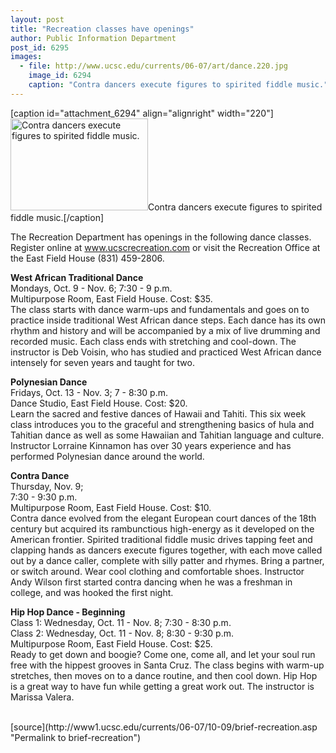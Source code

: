 ```yaml
---
layout: post
title: "Recreation classes have openings"
author: Public Information Department
post_id: 6295
images:
  - file: http://www.ucsc.edu/currents/06-07/art/dance.220.jpg
    image_id: 6294
    caption: "Contra dancers execute figures to spirited fiddle music."
---
```


[caption id="attachment_6294" align="alignright" width="220"]<a href="http://localhost/mysite/wp-content/uploads/2006/10/dance.220.jpg"><img class="size-full wp-image-6294" src="http://localhost/mysite/wp-content/uploads/2006/10/dance.220.jpg" alt="Contra dancers execute figures to spirited fiddle music." width="220" height="147" /></a>Contra dancers execute figures to spirited fiddle music.[/caption]
<a name="content" id="content"></a>
<p>
  The Recreation Department has openings in the following dance classes. Register online at <a href="http://www.ucscrecreation.com">www.ucscrecreation.com</a> or visit the Recreation Office at the East Field House (831) 459-2806.
</p>
<p>
  <b>West African Traditional Dance<br></b>Mondays, Oct. 9 - Nov. 6; 7:30 - 9 p.m.<br>
  Multipurpose Room, East Field House. Cost: $35.<br>
  The class starts with dance warm-ups and fundamentals and goes on to practice inside traditional West African dance steps. Each dance has its own rhythm and history and will be accompanied by a mix of live drumming and recorded music. Each class ends with stretching and cool-down. The instructor is Deb Voisin, who has studied and practiced West African dance intensely for seven years and taught for two.
</p>
<p>
  <b>Polynesian Dance</b><br>
  Fridays, Oct. 13 - Nov. 3; 7 - 8:30 p.m.<br>
  Dance Studio, East Field House. Cost: $20.<br>
  Learn the sacred and festive dances of Hawaii and Tahiti. This six week class introduces you to the graceful and strengthening basics of hula and Tahitian dance as well as some Hawaiian and Tahitian language and culture. Instructor Lorraine Kinnamon has over 30 years experience and has performed Polynesian dance around the world.
</p>
<p>
  <b>Contra Dance</b><br>
  Thursday, Nov. 9;<br>
  7:30 - 9:30 p.m.<br>
  Multipurpose Room, East Field House. Cost: $10.<br>
  Contra dance evolved from the elegant European court dances of the 18th century but acquired its rambunctious high-energy as it developed on the American frontier. Spirited traditional fiddle music drives tapping feet and clapping hands as dancers execute figures together, with each move called out by a dance caller, complete with silly patter and rhymes. Bring a partner, or switch around. Wear cool clothing and comfortable shoes. Instructor Andy Wilson first started contra dancing when he was a freshman in college, and was hooked the first night.<br>
</p>
<p>
  <b>Hip Hop Dance - Beginning<br></b>Class 1: Wednesday, Oct. 11 - Nov. 8; 7:30 - 8:30 p.m.<br>
  Class 2: Wednesday, Oct. 11 - Nov. 8; 8:30 - 9:30 p.m.<br>
  Multipurpose Room, East Field House. Cost: $25.<br>
  Ready to get down and boogie? Come one, come all, and let your soul run free with the hippest grooves in Santa Cruz. The class begins with warm-up stretches, then moves on to a dance routine, and then cool down. Hip Hop is a great way to have fun while getting a great work out. The instructor is Marissa Valera.<br>
  <br>
</p>
[source](http://www1.ucsc.edu/currents/06-07/10-09/brief-recreation.asp "Permalink to brief-recreation")
